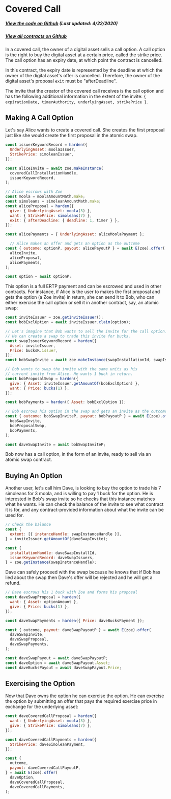 # Covered Call

<Zoe-Version/>

##### [View the code on Github](https://github.com/Agoric/agoric-sdk/blob/958a2c0a3dec38bdba2234934119ea2c28958262/packages/zoe/src/contracts/coveredCall.js) (Last updated: 4/22/2020)
##### [View all contracts on Github](https://github.com/Agoric/agoric-sdk/tree/master/packages/zoe/src/contracts)

In a covered call, the owner of a digital asset sells a call option. A call option is the right to buy the digital asset at a certain price, called the strike price. The call option has an expiry date, at which point the contract is cancelled.

In this contract, the expiry date is represented by the deadline at which the owner of the digital asset's offer is cancelled. Therefore, the owner of the digital asset's proposal `exit` must be "afterDeadline".

The invite that the creator of the covered call receives is the call option and has the following additional information in the extent of the invite: `{ expirationDate, timerAuthority, underlyingAsset, strikePrice }`.


## Making A Call Option

Let's say Alice wants to create a covered call. She creates the first proposal
just like she would create the first proposal in the atomic swap.

```js
const issuerKeywordRecord = harden({
  UnderlyingAsset: moolaIssuer,
  StrikePrice: simoleanIssuer,
});

const aliceInvite = await zoe.makeInstance(
  coveredCallInstallationHandle,
  issuerKeywordRecord,
);

// Alice escrows with Zoe
const moola = moolaAmountMath.make;
const simoleans = simoleanAmountMath.make;
const aliceProposal = harden({
  give: { UnderlyingAsset: moola(3) },
  want: { StrikePrice: simoleans(7) },
  exit: { afterDeadline: { deadline: 1, timer } },
});

const alicePayments = { UnderlyingAsset: aliceMoolaPayment };

  // Alice makes an offer and gets an option as the outcome
const { outcome: optionP, payout: alicePayoutP } = await E(zoe).offer(
  aliceInvite,
  aliceProposal,
  alicePayments,
);

const option = await optionP;
```

This option is a full ERTP payment and can be escrowed and used in other
contracts. For instance, if Alice is the user to makes the first
proposal and gets the option (a Zoe invite) in return, she can send it to Bob, who can
either exercise the call option or sell it in another contract, say, an atomic
swap:

```js
const inviteIssuer = zoe.getInviteIssuer();
const bobExclOption = await inviteIssuer.claim(option);

// Let's imagine that Bob wants to sell the invite for the call option.
// He can create a swap to trade this invite for bucks.
const swapIssuerKeywordRecord = harden({
  Asset: inviteIssuer,
  Price: bucksR.issuer,
});
const bobSwapInvite = await zoe.makeInstance(swapInstallationId, swapIssuerKeywordRecord);

// Bob wants to swap the invite with the same units as his
// current invite from Alice. He wants 1 buck in return.
const bobProposalSwap = harden({
  give: { Asset: inviteIssuer.getAmountOf(bobExclOption) },
  want: { Price: bucks(1) },
});

const bobPayments = harden({ Asset: bobExclOption });

// Bob escrows his option in the swap and gets an invite as the outcome that he can send to Dave
const { outcome: bobSwapInviteP, payout: bobPayoutP } = await E(zoe).offer(
  bobSwapInvite,
  bobProposalSwap,
  bobPayments,
);

const daveSwapInvite = await bobSwapInviteP;
```

Bob now has a call option, in the form of an invite, ready to sell via an atomic swap contract.

## Buying An Option

Another user, let's call him Dave, is looking to buy the option to trade his 7 simoleans for 3 moola, and is willing to pay 1 buck for the option. He is interested in Bob's swap invite so he checks that this instance matches what he wants. He can check the
balance of the invite to see what contract it is for, and any
contract-provided information about what the invite can be used for.

```js
// Check the balance
const {
  extent: [{ instanceHandle: swapInstanceHandle }],
} = inviteIssuer.getAmountOf(daveSwapInvite);

const {
  installationHandle: daveSwapInstallId,
  issuerKeywordRecord: daveSwapIssuers,
} = zoe.getInstance(swapInstanceHandle);
```

Dave can safely proceed with the swap because he knows that if Bob has lied about the swap then Dave's offer will be rejected and he will get a refund.

```js
// Dave escrows his 1 buck with Zoe and forms his proposal
const daveSwapProposal = harden({
  want: { Asset: optionAmount },
  give: { Price: bucks(1) },
});

const daveSwapPayments = harden({ Price: daveBucksPayment });

const { outcome, payout: daveSwapPayoutP } = await E(zoe).offer(
  daveSwapInvite,
  daveSwapProposal,
  daveSwapPayments,
);

const daveSwapPayout = await daveSwapPayoutP;
const daveOption = await daveSwapPayout.Asset;
const daveBucksPayout = await daveSwapPayout.Price;
```

## Exercising the Option

Now that Dave owns the option he can exercise the option. He can
exercise the option by submitting an offer that pays the required
exercise price in exchange for the underlying asset:

```js
const daveCoveredCallProposal = harden({
  want: { UnderlyingAsset: moola(3) },
  give: { StrikePrice: simoleans(7) },
});

const daveCoveredCallPayments = harden({
  StrikePrice: daveSimoleanPayment,
});

const {
  outcome,
  payout: daveCoveredCallPayoutP,
} = await E(zoe).offer(
  daveOption,
  daveCoveredCallProposal,
  daveCoveredCallPayments,
);

```
